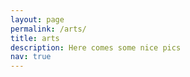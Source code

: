 ```yaml
---
layout: page
permalink: /arts/
title: arts
description: Here comes some nice pics
nav: true
---
```



